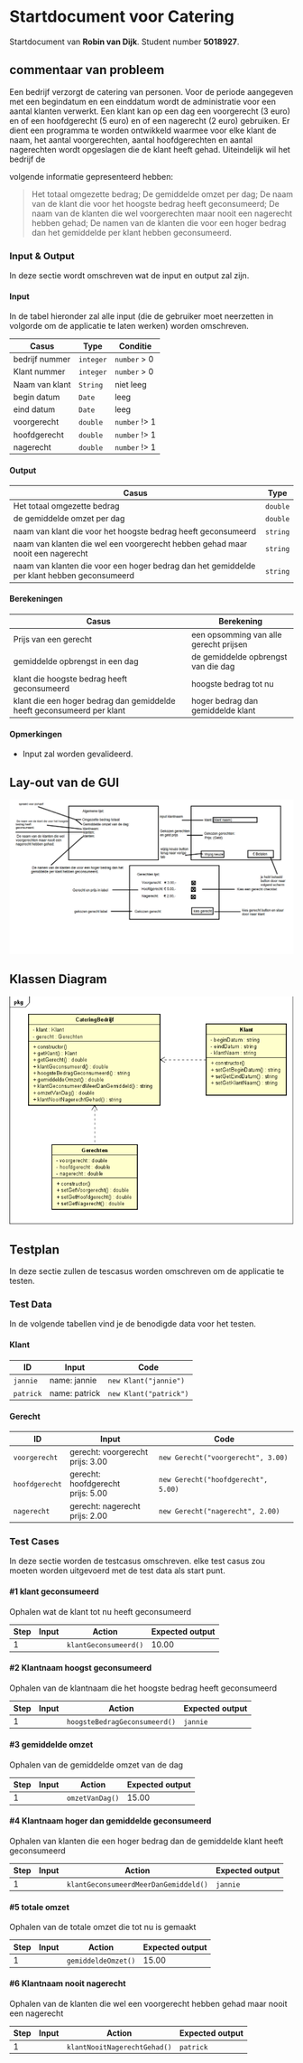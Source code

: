 # Startdocument voor Catering

Startdocument van **Robin van Dijk**. Student number **5018927**.

## commentaar van probleem

Een bedrijf verzorgt de catering van personen. Voor de periode aangegeven 
met een begindatum en een einddatum wordt de administratie voor een aantal 
klanten verwerkt. Een klant kan op een dag een voorgerecht (3 euro) en of een 
hoofdgerecht (5 euro) en of een nagerecht (2 euro) gebruiken. 
Er dient een programma te worden ontwikkeld waarmee voor elke klant de 
naam, het aantal voorgerechten, aantal hoofdgerechten en aantal nagerechten 
wordt opgeslagen die de klant heeft gehad. Uiteindelijk wil het bedrijf de 

volgende informatie gepresenteerd hebben:
> Het totaal omgezette bedrag;
> De gemiddelde omzet per dag;
> De naam van de klant die voor het hoogste bedrag heeft 
geconsumeerd;
> De naam van de klanten die wel voorgerechten maar nooit een 
nagerecht hebben gehad;
> De namen van de klanten die voor een hoger bedrag dan het 
gemiddelde per klant hebben geconsumeerd.


### Input & Output

In deze sectie wordt omschreven wat de input en output zal zijn.

#### Input

In de tabel hieronder zal alle input (die de gebruiker moet neerzetten in volgorde om de applicatie te laten werken) worden omschreven.

|Casus|Type|Conditie|
|----|----|----------|
|bedrijf nummer|`integer`|`number` > 0|
|Klant nummer|`integer`|`number` > 0|
|Naam van klant|`String` |niet leeg|
|begin datum|`Date`|leeg|
|eind datum|`Date`|leeg|
|voorgerecht|`double`|`number` !> 1|
|hoofdgerecht|`double`|`number` !> 1|
|nagerecht|`double`|`number` !> 1|

#### Output

|Casus|Type|
|----|----|
|Het totaal omgezette bedrag|`double`|
|de gemiddelde omzet per dag|`double`|
|naam van klant die voor het hoogste bedrag heeft geconsumeerd|`string`|
|naam van klanten die wel een voorgerecht hebben gehad maar nooit een nagerecht|`string`|
|naam van klanten die voor een hoger bedrag dan het gemiddelde per klant hebben geconsumeerd|`string`|


#### Berekeningen

|Casus              |Berekening                        |
| ----------------- | ---------------------------------- |
|Prijs van een gerecht |een opsomming van alle gerecht prijsen |
|gemiddelde opbrengst in een dag|de gemiddelde opbrengst van die dag|
|klant die hoogste bedrag heeft geconsumeerd|hoogste bedrag tot nu|
|klant die een hoger bedrag dan gemiddelde heeft geconsumeerd per klant|hoger bedrag dan gemiddelde klant|

#### Opmerkingen

* Input zal worden gevalideerd.

## Lay-out van de GUI
![Layout GUI](images/layout_GUI.png "Eerste versie van de lay-out van GUI")

## Klassen Diagram

![Class Diagram](images/class_diagram_catering.png "Eerste versie van het klassen diagram")

## Testplan

In deze sectie zullen de tescasus worden omschreven om de applicatie te testen.

### Test Data

In de volgende tabellen vind je de benodigde data voor het testen.

#### Klant

| ID            | Input                             | Code                              |
| ------------- | --------------------------------- | --------------------------------- |
| `jannie` | name: jannie | `new Klant("jannie")` |
| `patrick` | name: patrick | `new Klant("patrick")` |

#### Gerecht

| ID            | Input                             | Code                              |
| ------------- | --------------------------------- | --------------------------------- |
| `voorgerecht` | gerecht: voorgerecht <br /> prijs: 3.00 | `new Gerecht("voorgerecht", 3.00)` |
| `hoofdgerecht` | gerecht: hoofdgerecht <br /> prijs: 5.00 | `new Gerecht("hoofdgerecht", 5.00)` |
| `nagerecht` | gerecht: nagerecht <br /> prijs: 2.00 | `new Gerecht("nagerecht", 2.00)` |

### Test Cases

In deze sectie worden de testcasus omschreven. elke test casus zou moeten worden uitgevoerd met de test data als start punt.

#### #1 klant geconsumeerd

Ophalen wat de klant tot nu heeft geconsumeerd

|Step|Input|Action|Expected output|
|----|-----|------|---------------|
|1|  | `klantGeconsumeerd()` |10.00|

#### #2 Klantnaam hoogst geconsumeerd

Ophalen van de klantnaam die het hoogste bedrag heeft geconsumeerd

|Step|Input|Action|Expected output|
|----|-----|------|---------------|
|1| | `hoogsteBedragGeconsumeerd()`|`jannie`|

#### #3 gemiddelde omzet

Ophalen van de gemiddelde omzet van de dag

|Step|Input|Action|Expected output|
|----|-----|------|---------------|
|1| | `omzetVanDag()`|15.00|

#### #4 Klantnaam hoger dan gemiddelde geconsumeerd

Ophalen van klanten die een hoger bedrag dan de gemiddelde klant heeft geconsumeerd

|Step|Input|Action|Expected output|
|----|-----|------|---------------|
|1| | `klantGeconsumeerdMeerDanGemiddeld()` |`jannie`|

#### #5 totale omzet

Ophalen van de totale omzet die tot nu is gemaakt

|Step|Input|Action|Expected output|
|----|-----|------|---------------|
|1| | `gemiddeldeOmzet()` |15.00|

#### #6 Klantnaam nooit nagerecht

Ophalen van de klanten die wel een voorgerecht hebben gehad maar nooit een nagerecht

|Step|Input|Action|Expected output|
|----|-----|------|---------------|
|1| | `klantNooitNagerechtGehad()`|`patrick`|
